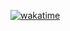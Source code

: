 [![wakatime](https://wakatime.com/badge/user/018b63aa-3f70-4175-ad13-057832bb24ca.svg)](https://wakatime.com/@018b63aa-3f70-4175-ad13-057832bb24ca)



